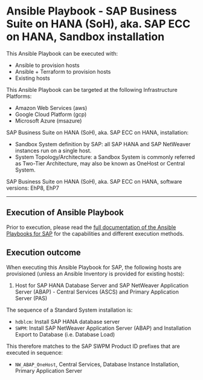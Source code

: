 # Ansible Playbook - SAP Business Suite on HANA (SoH), aka. SAP ECC on HANA, Sandbox installation

This Ansible Playbook can be executed with:
- Ansible to provision hosts
- Ansible + Terraform to provision hosts
- Existing hosts

This Ansible Playbook can be targeted at the following Infrastructure Platforms:
- Amazon Web Services (aws)
- Google Cloud Platform (gcp)
- Microsoft Azure (msazure)

SAP Business Suite on HANA (SoH), aka. SAP ECC on HANA, installation:
- Sandbox System definition by SAP: all SAP HANA and SAP NetWeaver instances run on a single host.
- System Topology/Architecture: a Sandbox System is commonly referred as Two-Tier Architecture, may also be known as OneHost or Central System.

SAP Business Suite on HANA (SoH), aka. SAP ECC on HANA, software versions:
EhP8, EhP7

---

## Execution of Ansible Playbook

Prior to execution, please read the [full documentation of the Ansible Playbooks for SAP](../docs/README.md) for the capabilities and different execution methods.

## Execution outcome

When executing this Ansible Playbook for SAP, the following hosts are provisioned (unless an Ansible Inventory is provided for existing hosts):
1. Host for SAP HANA Database Server and SAP NetWeaver Application Server (ABAP) - Central Services (ASCS) and Primary Application Server (PAS)

The sequence of a Standard System installation is:
- `hdblcm`: Install SAP HANA database server
- `SWPM`: Install SAP NetWeaver Application Server (ABAP) and Installation Export to Database (i.e. Database Load)

This therefore matches to the SAP SWPM Product ID prefixes that are executed in sequence:
- `NW_ABAP_OneHost`, Central Services, Database Instance Installation, Primary Application Server
